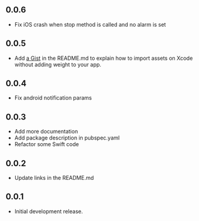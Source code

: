 ## 0.0.6

* Fix iOS crash when stop method is called and no alarm is set

## 0.0.5

* Add [a Gist](https://gist.github.com/gdelataillade/68834caacdd6727f1418e46788f70b53) in the README.md to explain how to import assets on Xcode without adding weight to your app.

## 0.0.4

* Fix android notification params

## 0.0.3

* Add more documentation
* Add package description in pubspec.yaml
* Refactor some Swift code

## 0.0.2

* Update links in the README.md

## 0.0.1

* Initial development release.